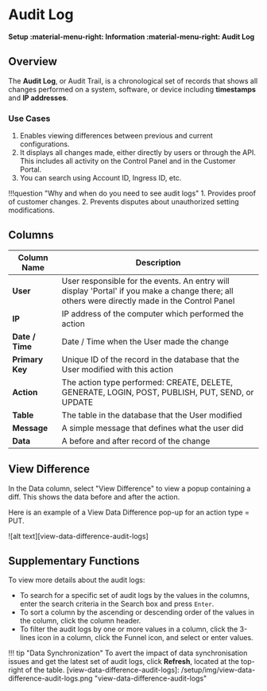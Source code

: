 # Audit Log

**Setup :material-menu-right: Information :material-menu-right: Audit Log**

## Overview

The **Audit Log**, or Audit Trail, is a chronological set of records that shows all changes performed on a system, software, or device including **timestamps** and **IP addresses**.

### Use Cases

1. Enables viewing differences between previous and current configurations.
2. It displays all changes made, either directly by users or through the API. This includes all activity on the Control Panel and in the Customer Portal.
3. You can search using Account ID, Ingress ID, etc.

!!!question "Why and when do you need to see audit logs"
    1. Provides proof of customer changes.
    2. Prevents disputes about unauthorized setting modifications.

## Columns

| Column Name | Description|
|-------------|------------|
| **User** | User responsible for the events. An entry will display 'Portal' if you make a change there; all others were directly made in the Control Panel|
| **IP** | IP address of the computer which performed the action|
| **Date / Time** | Date / Time when the User made the change|
| **Primary Key** | Unique ID of the record in the database that the User modified with this action|
| **Action** | The action type performed: CREATE, DELETE, GENERATE, LOGIN, POST, PUBLISH, PUT, SEND, or UPDATE|
| **Table**| The table in the database that the User modified|
| **Message**| A simple message that defines what the user did|
| **Data**| A before and after record of the change|

## View Difference

In the Data column, select "View Difference" to view a popup containing a diff. This shows the data before and after the action.

Here is an example of a View Data Difference pop-up for an action type = PUT.
  
   ![alt text][view-data-difference-audit-logs]

## Supplementary Functions

To view more details about the audit logs:

* To search for a specific set of audit logs by the values in the columns, enter the search criteria in the Search box and press `Enter`.
* To sort a column by the ascending or descending order of the values in the column, click the column header.
* To filter the audit logs by one or more values in a column, click the 3-lines icon in a column, click the Funnel icon, and select or enter values.

!!! tip "Data Synchronization"
    To avert the impact of data synchronisation issues and get the latest set of audit logs, click **Refresh**, located at the top-right of the table.
 [view-data-difference-audit-logs]: /setup/img/view-data-difference-audit-logs.png "view-data-difference-audit-logs"
